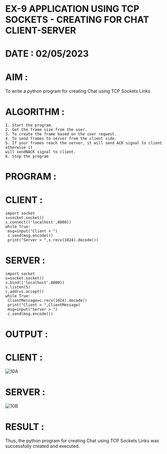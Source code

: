 # EX-9 APPLICATION USING TCP SOCKETS - CREATING FOR CHAT CLIENT-SERVER

# DATE : 02/05/2023

# AIM :
To write a python program for creating Chat using TCP Sockets Links.

# ALGORITHM :
```
1. Start the program.
2. Get the frame size from the user.
3. To create the frame based on the user request.
4. To send frames to server from the client side.
5. If your frames reach the server, it will send ACK signal to client otherwise it
will sendNACK signal to client.
6. Stop the program
```

# PROGRAM :
# CLIENT :
```
import socket
s=socket.socket()
s.connect(('localhost',8000))
while True:
 msg=input("Client > ")
 s.send(msg.encode())
 print("Server > ",s.recv(1024).decode())
```

# SERVER :
```
import socket
s=socket.socket()
s.bind(('localhost',8000))
s.listen(5)
c,addr=s.accept()
while True:
 ClientMessage=c.recv(1024).decode()
 print("Client > ",ClientMessage)
 msg=input("Server > ")
 c.send(msg.encode())
```

# OUTPUT :
# CLIENT :
![10A](https://github.com/JoshuaSamuel7/EX-10/assets/118343296/6068d73d-09d0-4c1b-bbfb-d64164757e33)

# SERVER :
![10B](https://github.com/JoshuaSamuel7/EX-10/assets/118343296/e3cde2b0-c456-4270-852c-a7a2b3b9f04e)

# RESULT :
Thus, the python program for creating Chat using TCP Sockets Links was successfully
created and executed.
